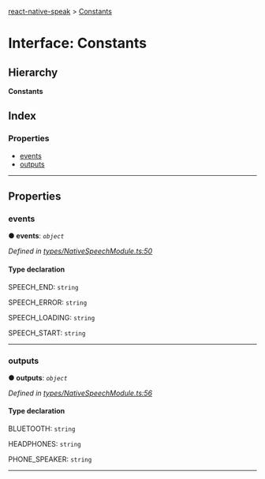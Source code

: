 [react-native-speak](../README.md) > [Constants](../interfaces/constants.md)

# Interface: Constants

## Hierarchy

**Constants**

## Index

### Properties

* [events](constants.md#events)
* [outputs](constants.md#outputs)

---

## Properties

<a id="events"></a>

###  events

**● events**: *`object`*

*Defined in [types/NativeSpeechModule.ts:50](https://github.com/ericlewis/react-native-speech/blob/30f561b/src/types/NativeSpeechModule.ts#L50)*

#### Type declaration

 SPEECH_END: `string`

 SPEECH_ERROR: `string`

 SPEECH_LOADING: `string`

 SPEECH_START: `string`

___
<a id="outputs"></a>

###  outputs

**● outputs**: *`object`*

*Defined in [types/NativeSpeechModule.ts:56](https://github.com/ericlewis/react-native-speech/blob/30f561b/src/types/NativeSpeechModule.ts#L56)*

#### Type declaration

 BLUETOOTH: `string`

 HEADPHONES: `string`

 PHONE_SPEAKER: `string`

___

